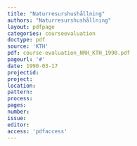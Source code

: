 ```yaml
---
title: "Naturresurshushållning"
authors: "Naturresurshushållning"
layout: pdfpage
categories: courseevaluation
doctype: pdf
source: 'KTH'
pdf: course-evaluation_NRH_KTH_1990.pdf
pageurl: '#'
date: 1990-03-17
projectid:
project:
location:
pattern:
process:
pages:
number:
issue:
editor:
access: 'pdfaccess'
---
```

